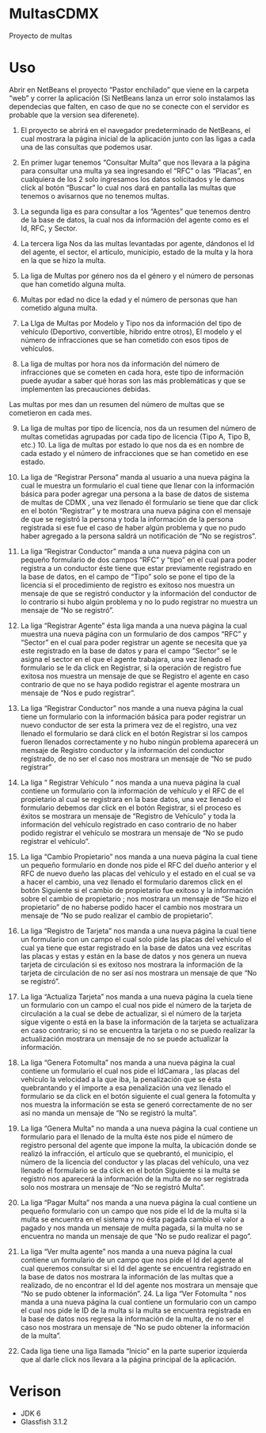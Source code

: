 # MultasCDMX
Proyecto de multas

# Uso
Abrir en NetBeans el proyecto “Pastor enchilado” que viene en la carpeta “web” y correr la aplicación (Si NetBeans lanza un error solo instalamos las dependecias que falten, en caso de que no se conecte con el servidor es probable que la version sea diferenete).


 1. El proyecto se abrirá en el navegador predeterminado de NetBeans, el cual mostrara la página inicial de la aplicación junto con las ligas a cada una de las consultas que podemos usar.
 
 
 2. En primer lugar tenemos “Consultar Multa” que nos llevara a la página para consultar una multa ya sea ingresando el “RFC” o las “Placas”, en cualquiera de los 2 solo ingresamos los datos solicitados y le damos click al botón “Buscar” lo cual nos dará en pantalla las multas que tenemos o avisarnos que no tenemos multas.


 3. La segunda liga es para consultar a los “Agentes” que tenemos dentro de la base de datos, la cual nos da información del agente como es el Id, RFC, y Sector.
 
 
 4. La tercera liga Nos da las multas levantadas por agente, dándonos el Id del agente, el sector, el artículo, municipio, estado de la multa y la hora en la que se hizo la multa.


 5. La liga de Multas por género nos da el género y el número de personas que han cometido alguna multa.
 
 
 6. Multas por edad no dice la edad y el número de personas que han cometido alguna multa.


7. La Llga de Multas por Modelo y Tipo nos da información del tipo de vehículo (Deportivo, convertible, hibrido entre otros), El modelo y el número de infracciones que se han cometido con esos tipos de vehículos.


 8. La liga de multas por hora nos da información del número de infracciones que se cometen en cada hora, este tipo de información puede ayudar a saber qué horas son las más problemáticas y que se implementen las precauciones debidas.


 Las multas por mes dan un resumen del número de multas que se cometieron en cada mes.


 9. La liga de multas por tipo de licencia, nos da un resumen del número de multas cometidas agrupadas por cada tipo de licencia (Tipo A, Tipo B, etc.)
                                                                                                                                                                      10. La liga de multas por estado lo que nos da es en nombre de cada estado y el número de infracciones que se han cometido en ese estado.


 11. La liga de “Registrar Persona” manda al usuario a una nueva página la cual le muestra un formulario el cual tiene que llenar con la información básica para poder agregar una persona a la base de datos de sistema de multas de CDMX , una vez llenado él formulario se tiene que dar click en el botón “Registrar” y te mostrara una nueva página con el mensaje de que se registró la persona y toda la información de la persona registrada si ese fue el caso de haber algún problema y que no pudo haber agregado a la persona saldrá un notificación de “No se registros”.
 
 
 12. La liga “Registrar Conductor” manda a una nueva página con un pequeño formulario de dos campos “RFC” y “tipo” en el cual para poder registra a un conductor éste tiene que estar previamente registrado en la base de datos, en el campo de “Tipo” solo se pone el tipo de la licencia si el procedimiento de registro es exitoso nos muestra un mensaje de que se registró conductor y la información del conductor de lo contrario si hubo algún problema y no lo pudo registrar no muestra un mensaje de “No se registró”.


 13. La liga “Registrar Agente” ésta liga manda a una nueva página la cual muestra una nueva página con un formulario de dos campos “RFC” y “Sector” en el cual para poder registrar un agente se necesita que ya este registrado en la base de datos y para el campo “Sector” se le asigna el sector en el que el agente trabajara, una vez llenado el formulario se le da click en Registrar, si la operación de registro fue exitosa nos muestra un mensaje de que se Registro el agente en caso contrario de que no se haya podido registrar el agente mostrara un mensaje de “Nos e pudo registrar”.


 14. La liga “Registrar Conductor” nos mande a una nueva página la cual tiene un formulario con la información básica para poder registrar un nuevo conductor de ser esta la primera vez de el registro, una vez llenado el formulario se dará click en el botón Registrar si los campos fueron llenados correctamente y no hubo ningún problema aparecerá un mensaje de Registro conductor y la información del conductor registrado, de no ser el caso nos mostrara un mensaje de “No se pudo registrar”


 16. La liga “ Registrar Vehículo “ nos manda a una nueva página la cual contiene un formulario con la información de vehículo y el RFC de el propietario al cual se registrara en la base datos, una vez llenado el formulario debemos dar click en el botón Registrar, si el proceso es éxitos se mostrara un mensaje de “Registro de Vehículo” y toda la información del vehículo registrado en caso contrario de no haber podido registrar el vehículo se mostrara un mensaje de “No se pudo registrar el vehículo”.


 17. La liga “Cambio Propietario” nos manda a una nueva página la cual tiene un pequeño formulario en donde nos pide el RFC del dueño anterior y el RFC de nuevo dueño las placas del vehículo y el estado en el cual se va a hacer el cambio, una vez llenado el formulario daremos click en el botón Siguiente si el cambio de propietario fue exitoso y la información sobre el cambio de propietario ; nos mostrara un mensaje de “Se hizo el propietario” de no haberse podido hacer el cambio nos mostrara un mensaje de “No se pudo realizar el cambio de propietario”.
 

18. La liga “Registro de Tarjeta” nos manda a una nueva página la cual tiene un formulario con un campo el cual solo pide las placas del vehículo el cual ya tiene que estar registrado en la base de datos una vez escritas las placas y estas y están en la base de datos y nos genera un nueva tarjeta de circulación si es exitoso nos mostrara la información de la tarjeta de circulación de no ser así nos mostrara un mensaje de que “No se registró”.


19. La liga “Actualiza Tarjeta” nos manda a una nueva página la cuela tiene un formulario con un campo el cual nos pide el número de la tarjeta de circulación a la cual se debe de actualizar, si el número de la tarjeta sigue vigente o está en la base la información de la tarjeta se actualizara en caso contrario; si no se encuentra la tarjeta o no se puedo realizar la actualización mostrara un mensaje de no se puede actualizar la información.


20. La liga “Genera Fotomulta” nos manda a una nueva página la cual contiene un formulario el cual nos pide el IdCamara , las placas del vehículo la velocidad a la que iba, la penalización que se ésta quebrantando y el importe a esa penalización una vez llenado el formulario se da click en el botón siguiente el cual genera la fotomulta y nos muestra la información se esta se generó correctamente de no ser así no manda un mensaje de “No se registró la multa”.


21.  La liga “Genera Multa” no manda a una nueva página la cual contiene un formulario para el llenado de la multa éste nos pide el número de registro personal del agente que impone la multa, la ubicación donde se realizó la infracción, el artículo que se quebrantó, el municipio, el número de la licencia del conductor y las placas del vehículo, una vez llenado el formulario se da click en el botón Siguiente si la multa se registró nos aparecerá la información de la multa de no ser registrada solo nos mostrara un mensaje de “No se registró Multa”.
 
 
22. La liga “Pagar Multa” nos manda a una nueva página la cual contiene un pequeño formulario con un campo que nos pide el Id de la multa si la multa se encuentra en el sistema y no ésta pagada cambia el valor a pagado y nos manda un mensaje de multa pagada, si la multa no se encuentra no manda un mensaje de que “No se pudo realizar el pago”.


23. La liga “Ver multa agente” nos manda a una nueva página la cual contiene un formulario de un campo que nos pide el Id del agente al cual queremos consultar si el Id del agente se encuentra registrado en la base de datos nos mostrara la información de las multas que a realizado, de no encontrar el Id del agente nos mostrara un mensaje que “No se pudo obtener la información”.
                                                                                                                                                                                                                                                                                                                                          24. La liga “Ver Fotomulta ” nos manda a una nueva página la cual contiene un formulario con un campo el cual nos pide le ID de la multa si la multa se encuentra registrada en la base de datos nos regresa la información de la multa, de no ser el caso nos mostrara un mensaje de “No se pudo obtener la información de la multa”.


 25. Cada liga tiene una liga llamada “Inicio” en la parte superior izquierda que al darle click nos llevara a la página principal de la aplicación.
                                                                               


# Verison
* JDK 6
* Glassfish 3.1.2




